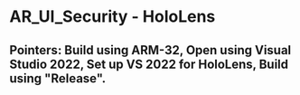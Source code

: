 # AR_UI_Security - HoloLens

## Pointers: Build using ARM-32, Open using Visual Studio 2022, Set up VS 2022 for HoloLens, Build using "Release".
